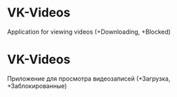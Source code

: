 # VK-Videos
Application for viewing videos (+Downloading, +Blocked)
# VK-Videos
Приложение для просмотра видеозаписей (+Загрузка, +Заблокированные)
